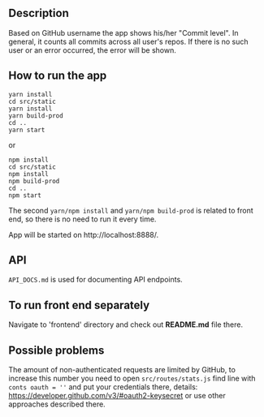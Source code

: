 ## Description
Based on GitHub username the app shows his/her "Commit level". In general, it counts all commits across all user's repos.
 If there is no such user or an error occurred, the error will be shown.
 
## How to run the app
```
yarn install
cd src/static
yarn install
yarn build-prod
cd ..
yarn start
```
or 
```
npm install
cd src/static
npm install
npm build-prod
cd ..
npm start
```
The second `yarn/npm install` and `yarn/npm build-prod` is related to front end, so there is no need to run it every time.

App will be started on http://localhost:8888/.

## API
`API_DOCS.md` is used for documenting API endpoints.

## To run front end separately
Navigate to 'frontend' directory and check out **README.md** file there. 

## Possible problems
The amount of non-authenticated requests are limited by GitHub,
 to increase this number you need to open `src/routes/stats.js` find line with `conts oauth = ''`
  and put your credentials there, details: https://developer.github.com/v3/#oauth2-keysecret 
  or use other approaches described there.
